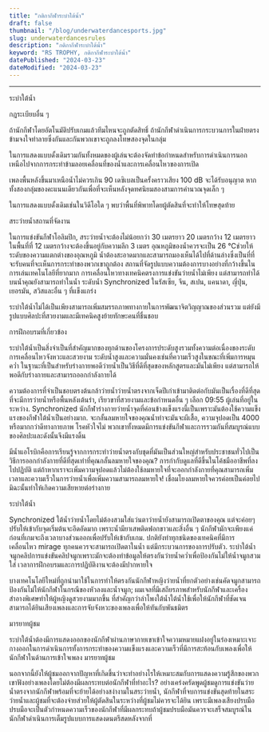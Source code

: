 ```yaml
---
title: "กติกากีฬาระบำใต้น้ำ"
draft: false
thumbnail: "/blog/underwaterdancesports.jpg"
slug: underwaterdancesrules
description: "กติกากีฬาระบำใต้น้ำ"
keyword: "RS TROPHY, กติกากีฬาระบำใต้น้ำ"
datePublished: "2024-03-23"
dateModified: "2024-03-23"
---
```


---
ระบำใต้น้ำ

กฎระเบียบอื่น ๆ

ถ้านักกีฬาโดยอัตโนมัติปรับเกมแล้วทีมไหนจะถูกตัดสิทธิ์ ถ้านักกีฬาดำเนินการกระบวนการในฝ่ายตรงข้ามจงใจทำลายซึ่งกันและกันพวกเขาจะถูกลงโทษสองจุดในกลุ่ม

ในการแสดงแบบดั้งเดิมรวมกันทั้งหมดของผู้เล่นจะต้องจัดทำข้อกำหนดสำหรับการดำเนินการนอกเหนือไปจากการกระทำข้ามลอยเคลื่อนที่ของน้ำและการเคลื่อนไหวของการเปิด

เพลงพื้นหลังขึ้นมาเหนือน้ำไม่ควรเกิน 90 เดซิเบลเป็นครั้งคราวเสียง 100 dB จะได้รับอนุญาต หากทั้งสองกลุ่มของคะแนนเดียวกันเพื่อที่จะเห็นหลังจุดทศนิยมสองสามการคำนวณจุดเล็ก ๆ 

ในการแสดงแบบดั้งเดิมเช่นในวิดีโอใด ๆ พบว่าพื้นที่พิพาทโดยผู้ตัดสินที่จะทำให้โทษสุดท้าย

สระว่ายน้ำสถานที่จัดงาน

ในการแข่งขันกีฬาโอลิมปิก, สระว่ายน้ำจะต้องไม่น้อยกว่า 30 เมตรยาว 20 เมตรกว้าง 12 เมตรยาวในพื้นที่ที่ 12 เมตรกว้างจะต้องขึ้นอยู่กับความลึก 3 เมตร อุณหภูมิของน้ำควรจะเป็น 26 ℃ช่วยให้ระดับของความแตกต่างของอุณหภูมิ น้ำต้องสะอาดมากและสามารถมองเห็นได้ไปที่ด้านล่างซึ่งเป็นที่ที่จะรับคนที่จะเห็นการกระทำของพวกเขาถูกต้อง สถานที่จัดรูปแบบความต้องการบางอย่างที่กว้างขึ้นในการเล่นเทคโนโลยีที่ยากมาก การเคลื่อนไหวทางเทคนิคตรงการแข่งขันว่ายน้ำไม่เพียง แต่สามารถทำได้บนน้ำคุณยังสามารถทำในน้ำ ระดับน้ำ Synchronized ในรัสเซีย, จีน, สเปน, แคนาดา, ญี่ปุ่น, เยอรมัน, สวิสและอื่น ๆ ที่แข็งแกร่ง

ระบำใต้น้ำไม่ได้เป็นเพียงสามารถเพิ่มสมรรถภาพทางกายในการพัฒนาจิตวิญญาณของส่วนรวม แต่ยังมีรูปแบบศิลปะที่สวยงามและมีเทคนิคสูงย้ายทักษะคนที่ชื่นชอบ

การฝึกอบรมที่เกี่ยวข้อง

ระบำใต้น้ำเป็นสิ่งจำเป็นที่สำคัญมากของทุกด้านของโครงการประดับสูงรวมทั้งความต่อเนื่องของระดับการเคลื่อนไหวจังหวะและสวยงาม ระดับน้ำสูงและความมั่นคงเช่นที่ความเร็วสูงในขณะที่เพิ่มการหมุนคว่ำ ในฐานะที่เป็นสำหรับร่างกายพอดีว่ายน้ำเป็นวิธีที่ดีที่สุดของหลักสูตรและมันไม่เพียง แต่สามารถให้พอดีกับร่างกายและสามารถออกกำลังกายได้

ความต้องการที่จำเป็นชอบตรงต้นกล้าว่ายน้ำว่ายน้ำตรงจากเจ็ดปีเก่าเข้ามาติดต่อกับมันเป็นเรื่องที่ดีที่สุดที่จะมีการว่ายน้ำหรือพื้นหลังเต้นรำ, เรียวขาที่สวยงามและข้อกำหนดอื่น ๆ เลือก 09:55 ผู้เล่นที่อยู่ในระหว่าง. Synchronized นักกีฬาร่างกายว่ายน้ำจุดที่ค่อนข้างแข็งแรงนี้เป็นเพราะมันต้องใช้ความแข็งแรงของกีฬาใต้น้ำเป็นอย่างมาก. จะกลั้นลมหายใจของคุณน้ำท่าจะมันจะผีเสื้อ, ความจุปอดเป็น 4000 หรือมากกว่าดีทางกายภาพ โรคหัวใจไม่ พวกเขาทั้งหมดมีการแข่งขันกีฬาและการรวมกันที่สมบูรณ์แบบของศิลปะและดังนั้นจึงมีแรงดิ้น

มีน้ำแอโรบิกคือการเรียนรู้จากการกระทำว่ายน้ำตรงกับชุดที่มันเป็นส่วนใหญ่สำหรับประชาชนทั่วไปเป็นวิธีการออกกำลังกายที่ดีที่สุดเท่าที่คุณกลั้นลมหายใจของคุณ? การกำกับดูแลที่ดีขึ้นในโค้ชมืออาชีพที่ลงไปปฏิบัติ แต่ถ้าหากเราจะเพิ่มความจุปอดแล้วไม่ต้องใช้ลมหายใจที่จะออกกำลังกายที่คุณสามารถเพิ่มเวลาและความเร็วในการว่ายน้ำเพื่อเพิ่มความสามารถลมหายใจ! เชื่อมโยงลมหายใจควรค่อยเป็นค่อยไปมิฉะนั้นทำให้เกิดความเสียหายต่อร่างกาย

ระบำใต้น้ำ

Synchronized ใต้น้ำว่ายน้ำโดยไม่ต้องสวมใส่แว่นตาว่ายน้ำยังสามารถเปิดตาของคุณ แต่จะค่อยๆปรับให้เข้ากับจุดเริ่มต้นจะอึดอัดมาก เพราะน้ำมียาเสพติดฟอกขาวและสิ่งอื่น ๆ นักกีฬามักจะเพียงแค่ก่อนที่เกมจะถึงเวลาบางส่วนออกเพื่อปรับให้เข้ากับเกม. ปกติยังทำทุกชนิดของเทคนิคที่มีการเคลื่อนไหว mirage ทุกคนควรจะสามารถเปิดตาในน้ำ แต่มีกระบวนการของการปรับตัว. ระบำใต้น้ำ จมูกคลิปการแข่งขันคลิปจมูกเพราะมักจะต้องทำข้อมูลให้ตรงกันว่ายน้ำคว่ำเพื่อป้องกันไม่ให้น้ำจมูกสวมใส่ เวลาการฝึกอบรมและการปฏิบัติงานจะต้องมีปากหายใจ

บางเทคโนโลยีใหม่ที่ถูกนำมาใช้ในการทำให้ตรงกันนักกีฬาหญิงว่ายน้ำที่ยกตัวอย่างเช่นคัดจมูกสามารถป้องกันไม่ให้นักกีฬาในกรณีของหัวลงและน้ำจมูก; ผมเจลที่มีเสถียรภาพสำหรับนักกีฬาและเครื่องสำอางพิเศษทำให้ผู้หญิงดูสวยงามมากขึ้น ที่สำคัญกว่าลำโพงใต้น้ำใต้น้ำใช้เพื่อให้นักกีฬาที่ชัดเจนสามารถได้ยินเสียงเพลงและการจับจังหวะของเพลงเพื่อให้ทันกับพันธมิตร

มารยาทผู้ชม

ระบำใต้น้ำต้องมีการแสดงออกของนักกีฬาผ่านภาษากายเขาเข้าใจความหมายแฝงอยู่ในร่องเหมาะเจาะกางออกในการดำเนินการทั้งการกระทำของความแข็งแรงและความเร็วที่มีการสะท้อนกับเพลงเพื่อให้นักกีฬาในด้านการเข้าใจเพลง มารยาทผู้ชม

นอกจากนี้ยังให้ผู้ชมออกจากปัญหาที่เกิดขึ้นว่าจะทำอย่างไรให้เหมาะสมกับการแสดงความรู้สึกของพวกเขาฟังอย่างเพลงโด​​ยไม่ต้องมีผลกระทบต่อนักกีฬาที่ทำอะไร? อย่างเคร่งครัดพูดผู้ชมดูการแข่งขันว่ายน้ำตรงจากนักกีฬาพร้อมที่จะย้ายได้อย่างสง่างามในสระว่ายน้ำ, นักกีฬาที่จบการแข่งขันสุดท้ายในสระว่ายน้ำและผู้ชมที่จะต้องจ่ายส่วยให้ผู้ตัดสินในระหว่างที่ผู้ชมไม่ควรจะได้ยิน เพราะมีเพลงเสียงปรบมือปรบมือจะเป็นตัวกำหนดความเร็วของนักกีฬาที่มีผลกระทบถ้าผู้ชมปรบมือมันควรจะเสร็จสมบูรณ์ในนักกีฬาดำเนินการเต็มรูปแบบการแสดงดนตรีสดหลังจากที่